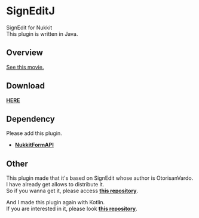 # SignEditJ
SignEdit for Nukkit  
This plugin is written in Java.

## Overview  
[See this movie.](https://twitter.com/b0ymelancholy/status/1288683471397773312)  
  
## Download  
[**HERE**](https://github.com/boymelancholy/SignEdit/releases/tag/1.0)  
  
## Dependency  
Please add this plugin.  
- [**NukkitFormAPI**](https://github.com/itsu-dev/NukkitFormAPI)
  
## Other
This plugin made that it's based on SignEdit whose author is OtorisanVardo.  
I have already get allows to distribute it.  
So if you wanna get it, please access [**this repository**](https://github.com/boymelancholy/).  
  
And I made this plugin again with Kotlin.  
If you are interested in it, please look [**this repository**](https://github.com/boymelancholy/SignEditKt/).
